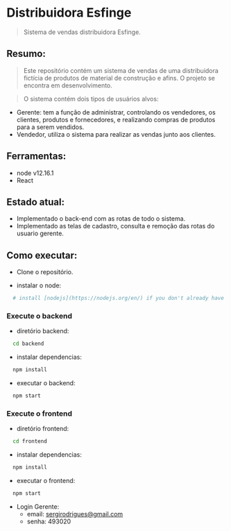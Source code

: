 # Distribuidora Esfinge

> Sistema de vendas distribuidora Esfinge.

## Resumo:

> Este repositório contém um sistema de vendas de uma distribuidora fictícia de produtos de material de construção e afins. O projeto se encontra em desenvolvimento.

> O sistema contém dois tipos de usuários alvos: 
  
  - Gerente: tem a função de administrar, controlando os vendedores, os clientes, produtos e fornecedores, e realizando compras de produtos para a serem vendidos. 
  - Vendedor, utiliza o sistema para realizar as vendas junto aos clientes.
 
## Ferramentas:

  - node v12.16.1
  - React

## Estado atual:

  - Implementado o back-end com as rotas de todo o sistema.
  - Implementado as telas de cadastro, consulta e remoção das rotas do usuario gerente.
  
## Como executar:
- Clone o repositório.

- instalar o node:
```sh
  # install [nodejs](https://nodejs.org/en/) if you don't already have it
  ```
### Execute o backend
- diretório backend:
```sh
  cd backend
  ```
- instalar dependencias:
```sh
  npm install
  ```
- executar o backend:
```sh
  npm start
  ```
### Execute o frontend
- diretório frontend:
```sh
  cd frontend
  ```
- instalar dependencias:
```sh
  npm install
  ```
- executar o frontend:
```sh
  npm start
  ```
- Login Gerente:
  - email: sergirodrigues@gmail.com
  - senha: 493020


 
